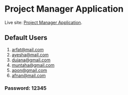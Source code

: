 # Project Manager Application

Live site: [Project Manager Application](https://project-manager-application.netlify.app/).

## Default Users

1. arfat@mail.com
2. ayesha@mail.com
3. dujana@gmail.com
4. muntaha@gmail.com
5. apon@gmail.com
6. afnan@mail.com

### Password: 12345